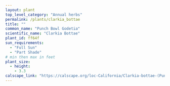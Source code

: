 ```yaml
---
layout: plant                                                              
top_level_category: "Annual herbs"
permalink: /plants/clarkia_bottae
title: ""
common_name: "Punch Bowl Godetia"
scientific_name: "Clarkia Bottae"
plant_id: ff64f 
sun_requirements:
  - "Full Sun"
  - "Part Shade"
# min then max in feet
plant_size:
  - height: 
    - 3.3
calscape_link: "https://calscape.org/loc-California/Clarkia-bottae-(Punch-Bowl-Godetia)"
---
```



